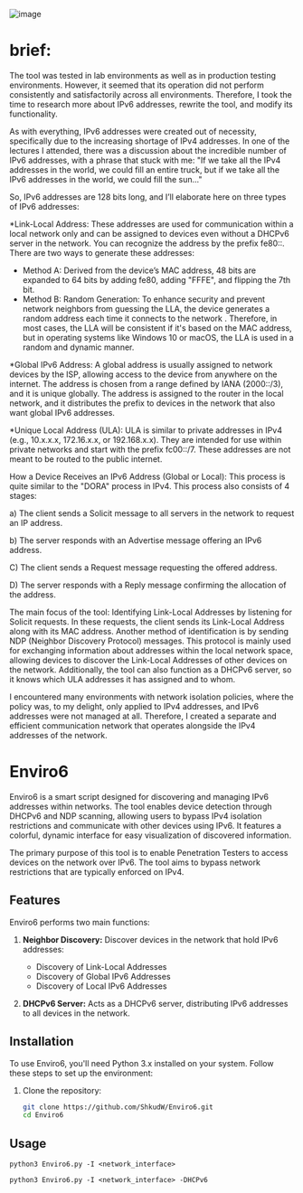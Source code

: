 ![image](https://github.com/user-attachments/assets/fe18cfca-b39b-43dc-a1e7-c9b74d51ea40)

# brief:

The tool was tested in lab environments as well as in production testing environments. 
However, it seemed that its operation did not perform consistently and satisfactorily across all environments. Therefore, I took the time to research more about IPv6 addresses, rewrite the tool, and modify its functionality. 


As with everything, IPv6 addresses were created out of necessity, specifically due to the increasing shortage of IPv4 addresses. In one of the lectures I attended, there was a discussion about the incredible number of IPv6 addresses, with a phrase that stuck with me:
"If we take all the IPv4 addresses in the world, we could fill an entire truck, but if we take all the IPv6 addresses in the world, we could fill the sun..."

So, IPv6 addresses are 128 bits long, and I’ll elaborate here on three types of IPv6 addresses:

*Link-Local Address:
These addresses are used for communication within a local network only and can be assigned to devices even without a DHCPv6 server in the network. You can recognize the address by the prefix fe80::. There are two ways to generate these addresses:

 - Method A: Derived from the device’s MAC address, 48 bits are expanded to 64 bits by adding fe80, adding "FFFE", and flipping the 7th bit.
 - Method B: Random Generation: To enhance security and prevent network neighbors from guessing the LLA, the device generates a random address each time it connects to the network
.
Therefore, in most cases, the LLA will be consistent if it's based on the MAC address, but in operating systems like Windows 10 or macOS, the LLA is used in a random and dynamic manner.

*Global IPv6 Address:
A global address is usually assigned to network devices by the ISP, allowing access to the device from anywhere on the internet. The address is chosen from a range defined by IANA (2000::/3), and it is unique globally. The address is assigned to the router in the local network, and it distributes the prefix to devices in the network that also want global IPv6 addresses.

*Unique Local Address (ULA):
ULA is similar to private addresses in IPv4 (e.g., 10.x.x.x, 172.16.x.x, or 192.168.x.x). They are intended for use within private networks and start with the prefix fc00::/7. These addresses are not meant to be routed to the public internet.

How a Device Receives an IPv6 Address (Global or Local):
This process is quite similar to the "DORA" process in IPv4. This process also consists of 4 stages:

a) The client sends a Solicit message to all servers in the network to request an IP address.

b) The server responds with an Advertise message offering an IPv6 address.

C) The client sends a Request message requesting the offered address.

D) The server responds with a Reply message confirming the allocation of the address.


The main focus of the tool:
Identifying Link-Local Addresses by listening for Solicit requests. 
In these requests, the client sends its Link-Local Address along with its MAC address.
Another method of identification is by sending NDP (Neighbor Discovery Protocol) messages. 
This protocol is mainly used for exchanging information about addresses within the local network space, allowing devices to discover the Link-Local Addresses of other devices on the network.
Additionally, the tool can also function as a DHCPv6 server, so it knows which ULA addresses it has assigned and to whom.

I encountered many environments with network isolation policies, where the policy was, to my delight, only applied to IPv4 addresses, and IPv6 addresses were not managed at all. Therefore, I created a separate and efficient communication network that operates alongside the IPv4 addresses of the network.


# Enviro6

Enviro6 is a smart script designed for discovering and managing IPv6 addresses within networks. The tool enables device detection through DHCPv6 and NDP scanning, allowing users to bypass IPv4 isolation restrictions and communicate with other devices using IPv6. It features a colorful, dynamic interface for easy visualization of discovered information.

The primary purpose of this tool is to enable Penetration Testers to access devices on the network over IPv6. The tool aims to bypass network restrictions that are typically enforced on IPv4.

## Features

Enviro6 performs two main functions:

1. **Neighbor Discovery:** Discover devices in the network that hold IPv6 addresses:
   - Discovery of Link-Local Addresses
   - Discovery of Global IPv6 Addresses
   - Discovery of Local IPv6 Addresses

2. **DHCPv6 Server:** Acts as a DHCPv6 server, distributing IPv6 addresses to all devices in the network.


## Installation

To use Enviro6, you'll need Python 3.x installed on your system. Follow these steps to set up the environment:

1. Clone the repository:

   ```bash
   git clone https://github.com/ShkudW/Enviro6.git
   cd Enviro6

## Usage
```
python3 Enviro6.py -I <network_interface> 
```

```
python3 Enviro6.py -I <network_interface> -DHCPv6
```

